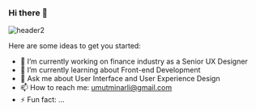 ### Hi there 👋


![header2](https://github.com/umutminarli/umutminarli/assets/54308767/189512f7-025a-4e16-964e-5e40ddd2e474)


Here are some ideas to get you started:

- 🔭 I’m currently working on finance industry as a Senior UX Designer
- 🌱 I’m currently learning about Front-end Development
- 💬 Ask me about User Interface and User Experience Design
- 📫 How to reach me: umutminarli@gmail.com
- ⚡ Fun fact: ...
